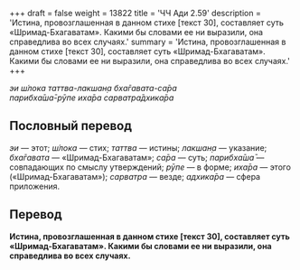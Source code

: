 +++
draft = false
weight = 13822
title = 'ЧЧ Ади 2.59'
description = 'Истина, провозглашенная в данном стихе [текст 30], составляет суть «Шримад-Бхагаватам». Какими бы словами ее ни выразили, она справедлива во всех случаях.'
summary = 'Истина, провозглашенная в данном стихе [текст 30], составляет суть «Шримад-Бхагаватам». Какими бы словами ее ни выразили, она справедлива во всех случаях.'
+++

_эи ш́лока таттва-лакшан̣а бха̄гавата-са̄ра  
парибха̄ша̄-рӯпе иха̄ра сарватра̄дхика̄ра_

## Пословный перевод

_эи_ — этот; _ш́лока_ — стих; _таттва_ — истины; _лакшан̣а_ — указание; _бха̄гавата_ — «Шримад-Бхагаватам»; _са̄ра_ — суть; _парибха̄ша̄_ — совпадающих по смыслу утверждений; _рӯпе_ — в форме; _иха̄ра_ — этого («Шримад-Бхагаватам»); _сарватра_ — везде; _адхика̄ра_ — сфера приложения.

## Перевод

**Истина, провозглашенная в данном стихе \[текст 30\], составляет суть «Шримад-Бхагаватам». Какими бы словами ее ни выразили, она справедлива во всех случаях.**
